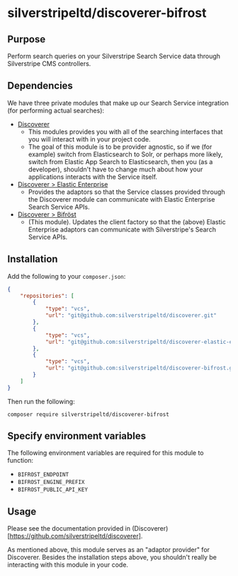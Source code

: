 # silverstripeltd/discoverer-bifrost

## Purpose

Perform search queries on your Silverstripe Search Service data through Silverstripe CMS controllers.

## Dependencies

We have three private modules that make up our Search Service integration (for performing actual searches):

* [Discoverer](https://github.com/silverstripeltd/discoverer)
    * This modules provides you with all of the searching interfaces that you will interact with in your project code.
    * The goal of this module is to be provider agnostic, so if we (for example) switch from Elasticsearch to Solr, or
      perhaps more likely, switch from Elastic App Search to Elasticsearch, then you (as a developer), shouldn't have to
      change much about how your applications interacts with the Service itself.
* [Discoverer > Elastic Enterprise](https://github.com/silverstripeltd/discoverer-elastic-enterprise)
    * Provides the adaptors so that the Service classes provided through the Discoverer module can communicate with
      Elastic Enterprise Search Service APIs.
* [Discoverer > Bifröst](https://github.com/silverstripeltd/discoverer-bifrost)
    * (This module). Updates the client factory so that the (above) Elastic Enterprise adaptors can communicate with
      Silverstripe's Search Service APIs.

## Installation

Add the following to your `composer.json`:

```json
{
    "repositories": [
        {
            "type": "vcs",
            "url": "git@github.com:silverstripeltd/discoverer.git"
        },
        {
            "type": "vcs",
            "url": "git@github.com:silverstripeltd/discoverer-elastic-enterprise.git"
        },
        {
            "type": "vcs",
            "url": "git@github.com:silverstripeltd/discoverer-bifrost.git"
        }
    ]
}
```

Then run the following:

```shell script
composer require silverstripeltd/discoverer-bifrost
```

## Specify environment variables

The following environment variables are required for this module to function:

* `BIFROST_ENDPOINT`
* `BIFROST_ENGINE_PREFIX`
* `BIFROST_PUBLIC_API_KEY`

## Usage

Please see the documentation provided in (Discoverer)[https://github.com/silverstripeltd/discoverer].

As mentioned above, this module serves as an "adaptor provider" for Discoverer. Besides the installation steps above,
you shouldn't really be interacting with this module in your code.
